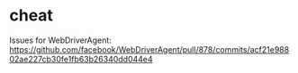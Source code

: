 # cheat
Issues for WebDriverAgent:
https://github.com/facebook/WebDriverAgent/pull/878/commits/acf21e98802ae227cb30fe1fb63b26340dd044e4

